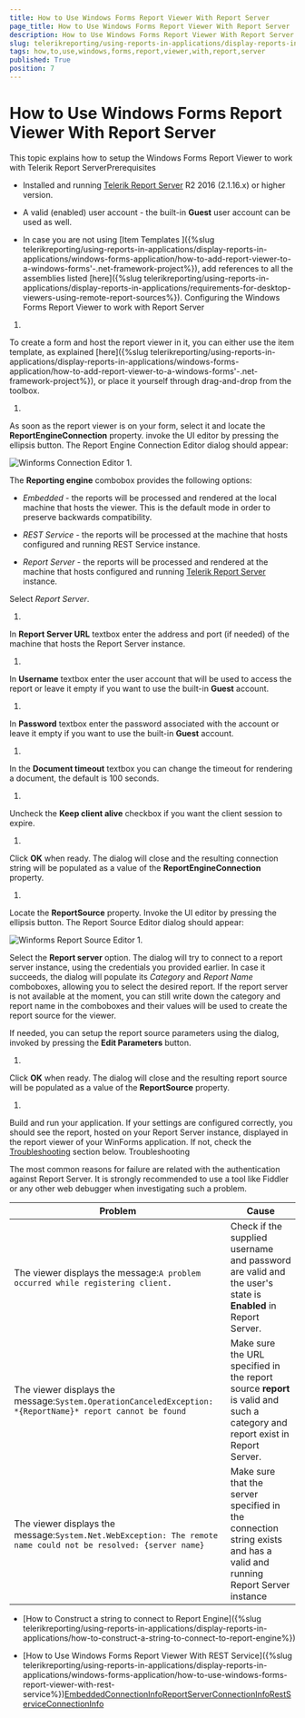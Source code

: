 ```yaml
---
title: How to Use Windows Forms Report Viewer With Report Server
page_title: How to Use Windows Forms Report Viewer With Report Server | for Telerik Reporting Documentation
description: How to Use Windows Forms Report Viewer With Report Server
slug: telerikreporting/using-reports-in-applications/display-reports-in-applications/windows-forms-application/how-to-use-windows-forms-report-viewer-with-report-server
tags: how,to,use,windows,forms,report,viewer,with,report,server
published: True
position: 7
---
```


# How to Use Windows Forms Report Viewer With Report Server



This topic explains how to setup the Windows Forms Report Viewer to work with Telerik Report ServerPrerequisites

* Installed and running
              [Telerik Report Server](http://docs.telerik.com/report-server/introduction) R2 2016 (2.1.16.x) or higher version.
            

* A valid (enabled) user account - the built-in __Guest__ user account can be used as well.
            

* In case you are not using [Item Templates ]({%slug telerikreporting/using-reports-in-applications/display-reports-in-applications/windows-forms-application/how-to-add-report-viewer-to-a-windows-forms'-.net-framework-project%}),
              add references to all the assemblies listed
              [here]({%slug telerikreporting/using-reports-in-applications/display-reports-in-applications/requirements-for-desktop-viewers-using-remote-report-sources%}).
            Configuring the Windows Forms Report Viewer to work with Report Server
1. 

To create a form and host the report viewer in it, you can either use the item template, as explained
                  [here]({%slug telerikreporting/using-reports-in-applications/display-reports-in-applications/windows-forms-application/how-to-add-report-viewer-to-a-windows-forms'-.net-framework-project%}), or place it yourself through drag-and-drop from the toolbox.
                
1. 

As soon as the report viewer is on your form, select it and locate the __ReportEngineConnection__ property.
                  invoke the UI editor by pressing the ellipsis button. The Report Engine Connection Editor dialog should appear:
                  
  ![Winforms Connection Editor](images/WinformsConnectionEditor.png)
1. 

The __Reporting engine__ combobox provides the following options:
                

* *Embedded* - the reports will be processed and rendered at the local machine that hosts the viewer. This is the default mode in order to preserve backwards compatibility.
                    

* *REST Service* - the reports will be processed at the machine that hosts configured and running REST Service instance.
                    

* *Report Server* - the reports will be processed and rendered at the machine that hosts configured and running
                      [Telerik Report Server ](http://docs.telerik.com/report-server/introduction) instance.
                    

Select *Report Server*.
                
1. 

In __Report Server URL__ textbox enter the address and port (if needed) of the machine that hosts the Report Server instance.
                
1. 

In __Username__ textbox enter the user account that will be used to access the report or leave it empty if you want to use the built-in __Guest__ account.
                
1. 

In __Password__ textbox enter the password associated with the account or leave it empty if you want to use the built-in __Guest__ account.
                
1. 

In the __Document timeout__ textbox you can change the timeout for rendering a document, the default is 100 seconds.
                
1. 

Uncheck the __Keep client alive__ checkbox if you want the client session to expire.
                
1. 

Click __OK__ when ready. The dialog will close and the resulting connection string will be populated as a value of the __ReportEngineConnection__ property.
                
1. 

Locate the __ReportSource__ property. Invoke the UI editor by pressing the ellipsis button. The Report Source Editor dialog should appear:
                  
  ![Winforms Report Source Editor](images/WinformsReportSourceEditor.png)
1. 

Select the __Report server__ option. The dialog will try to connect to a report server instance, using the credentials you provided earlier. In case it succeeds, the dialog
                  will populate its *Category* and *Report Name* comboboxes, allowing you to select the desired report.
                  If the report server is not available at the moment, you can still write down the category and report name in the comboboxes and their values will be used to create the report source for the viewer.
                

If needed, you can setup the report source parameters using the dialog, invoked by pressing the __Edit Parameters__ button.
                
1. 

Click __OK__ when ready. The dialog will close and the resulting report source will be populated as a value of the __ReportSource__ property.
                
1. 

Build and run your application. If your settings are configured correctly, you should see the report, hosted on your Report Server instance, displayed in the report viewer of your WinForms application.
                  If not, check the
                  [Troubleshooting](#Troubleshooting) section below.
                Troubleshooting

The most common reasons for failure are related with the authentication against Report Server. It is strongly recommended to use a tool like
          Fiddler or any other web debugger when investigating such a problem.
        


| Problem | Cause |
| ------ | ------ |
|The viewer displays the message:`A problem occurred while registering client.`|Check if the supplied username and password are valid and the user's state is __Enabled__ in Report Server.|
|The viewer displays the message:`System.OperationCanceledException: *{ReportName}* report cannot be found`|Make sure the URL specified in the report source __report__ is valid and such a category and report exist in Report Server.|
|The viewer displays the message:`System.Net.WebException: The remote name could not be resolved: {server name}`|Make sure that the server specified in the connection string exists and has a valid and running Report Server instance|




 * [How to Construct a string to connect to Report Engine]({%slug telerikreporting/using-reports-in-applications/display-reports-in-applications/how-to-construct-a-string-to-connect-to-report-engine%})

 * [How to Use Windows Forms Report Viewer With REST Service]({%slug telerikreporting/using-reports-in-applications/display-reports-in-applications/windows-forms-application/how-to-use-windows-forms-report-viewer-with-rest-service%})[EmbeddedConnectionInfo](/reporting/api/Telerik.ReportViewer.Common.EmbeddedConnectionInfo)[ReportServerConnectionInfo](/reporting/api/Telerik.ReportViewer.Common.ReportServerConnectionInfo)[RestServiceConnectionInfo](/reporting/api/Telerik.ReportViewer.Common.RestServiceConnectionInfo)
